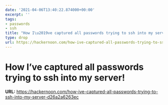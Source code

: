 ```yaml
---
date: '2021-04-06T13:40:22.874000+00:00'
excerpt: ''
tags:
- passwords
- ssh
title: "How I\u2019ve captured all passwords trying to ssh into my server!"
type: drop
url: https://hackernoon.com/how-ive-captured-all-passwords-trying-to-ssh-into-my-server-d26a2a6263ec
---
```


# How I’ve captured all passwords trying to ssh into my server!

**URL:** https://hackernoon.com/how-ive-captured-all-passwords-trying-to-ssh-into-my-server-d26a2a6263ec
